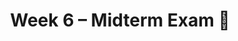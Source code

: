 ---
    title: Week 6 – Midterm Exam 🚨
    weekNumber: 6
    days:
      - date: 2023-2-13
        events:
          "**LEC 15**{: .label .label-lecture } Web Scraping and Parsing HTML":
            "[Ch. 7.3](https://notes.dsc80.com/content/07/html.html), [8.1](https://notes.dsc80.com/content/08/patterns.html)"
                
          "**Lab 5**{: .label .label-lab } **Missing Values and Imputation (due 2/13)**":
      - date: 2023-2-15
        events:
          "**Exam**{: .label .label-exam } **Midterm Exam (in-person during lecture)**":
          "**DIS 6**{: .label .label-disc } Lab 5 Reflection (due 2/18)":
      - date: 2023-2-17
        events:
          "**LEC 16**{: .label .label-lecture } Regular Expressions":
            "[Ch. 8.1-8.2](https://notes.dsc80.com/content/08/introduction.html)"
                
---